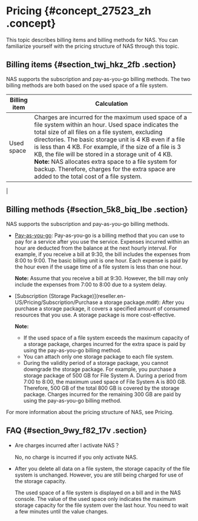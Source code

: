 # Pricing {#concept_27523_zh .concept}

This topic describes billing items and billing methods for NAS. You can familiarize yourself with the pricing structure of NAS through this topic.

## Billing items {#section_twj_hkz_2fb .section}

NAS supports the subscription and pay-as-you-go billing methods. The two billing methods are both based on the used space of a file system.

|Billing item|Calculation|
|------------|-----------|
|Used space|Charges are incurred for the maximum used space of a file system within an hour. Used space indicates the total size of all files on a file system, excluding directories. The basic storage unit is 4 KB even if a file is less than 4 KB. For example, if the size of a file is 3 KB, the file will be stored in a storage unit of 4 KB. **Note:** NAS allocates extra space to a file system for backup. Therefore, charges for the extra space are added to the total cost of a file system.

 |

## Billing methods {#section_5k8_biq_lbe .section}

NAS supports the subscription and pay-as-you-go billing methods.

-   [Pay-as-you-go](reseller.en-US/Pricing/Pay-as-you-go.md#): Pay-as-you-go is a billing method that you can use to pay for a service after you use the service. Expenses incurred within an hour are deducted from the balance at the next hourly interval. For example, if you receive a bill at 9:30, the bill includes the expenses from 8:00 to 9:00. The basic billing unit is one hour. Each expense is paid by the hour even if the usage time of a file system is less than one hour.

    **Note:** Assume that you receive a bill at 9:30. However, the bill may only include the expenses from 7:00 to 8:00 due to a system delay.

-   [Subscription \(Storage Package\)](reseller.en-US/Pricing/Subscription/Purchase a storage package.md#): After you purchase a storage package, it covers a specified amount of consumed resources that you use. A storage package is more cost-effective.

    **Note:** 

    -   If the used space of a file system exceeds the maximum capacity of a storage package, charges incurred for the extra space is paid by using the pay-as-you-go billing method.
    -   You can attach only one storage package to each file system.
    -   During the validity period of a storage package, you cannot downgrade the storage package.
    For example, you purchase a storage package of 500 GB for File System A. During a period from 7:00 to 8:00, the maximum used space of File System A is 800 GB. Therefore, 500 GB of the total 800 GB is covered by the storage package. Charges incurred for the remaining 300 GB are paid by using the pay-as-you-go billing method.


For more information about the pricing structure of NAS, see Pricing.

## FAQ {#section_9wy_f82_17v .section}

-   Are charges incurred after I activate NAS？

    No, no charge is incurred if you only activate NAS.

-   After you delete all data on a file system, the storage capacity of the file system is unchanged. However, you are still being charged for use of the storage capacity.

    The used space of a file system is displayed on a bill and in the NAS console. The value of the used space only indicates the maximum storage capacity for the file system over the last hour. You need to wait a few minutes until the value changes.


